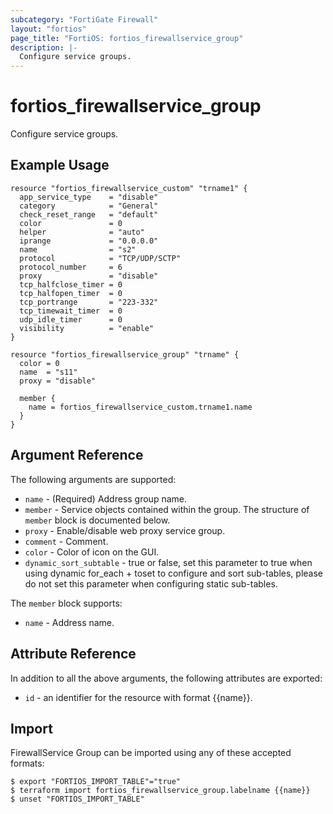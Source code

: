 ```yaml
---
subcategory: "FortiGate Firewall"
layout: "fortios"
page_title: "FortiOS: fortios_firewallservice_group"
description: |-
  Configure service groups.
---
```


# fortios_firewallservice_group
Configure service groups.

## Example Usage

```hcl
resource "fortios_firewallservice_custom" "trname1" {
  app_service_type    = "disable"
  category            = "General"
  check_reset_range   = "default"
  color               = 0
  helper              = "auto"
  iprange             = "0.0.0.0"
  name                = "s2"
  protocol            = "TCP/UDP/SCTP"
  protocol_number     = 6
  proxy               = "disable"
  tcp_halfclose_timer = 0
  tcp_halfopen_timer  = 0
  tcp_portrange       = "223-332"
  tcp_timewait_timer  = 0
  udp_idle_timer      = 0
  visibility          = "enable"
}

resource "fortios_firewallservice_group" "trname" {
  color = 0
  name  = "s11"
  proxy = "disable"

  member {
    name = fortios_firewallservice_custom.trname1.name
  }
}
```

## Argument Reference

The following arguments are supported:

* `name` - (Required) Address group name.
* `member` - Service objects contained within the group. The structure of `member` block is documented below.
* `proxy` - Enable/disable web proxy service group.
* `comment` - Comment.
* `color` - Color of icon on the GUI.
* `dynamic_sort_subtable` - true or false, set this parameter to true when using dynamic for_each + toset to configure and sort sub-tables, please do not set this parameter when configuring static sub-tables.

The `member` block supports:

* `name` - Address name.


## Attribute Reference

In addition to all the above arguments, the following attributes are exported:
* `id` - an identifier for the resource with format {{name}}.

## Import

FirewallService Group can be imported using any of these accepted formats:
```
$ export "FORTIOS_IMPORT_TABLE"="true"
$ terraform import fortios_firewallservice_group.labelname {{name}}
$ unset "FORTIOS_IMPORT_TABLE"
```
